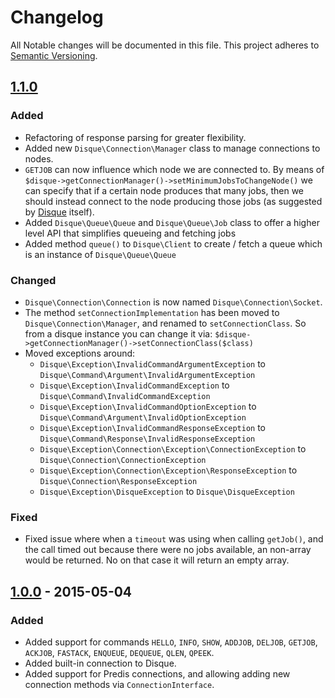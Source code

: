 # Changelog

All Notable changes will be documented in this file. This project adheres to 
[Semantic Versioning](http://semver.org/).

## [1.1.0]

### Added
- Refactoring of response parsing for greater flexibility.
- Added new `Disque\Connection\Manager` class to manage connections to nodes.
- `GETJOB` can now influence which node we are connected to. By means of
`$disque->getConnectionManager()->setMinimumJobsToChangeNode()` we can specify
that if a certain node produces that many jobs, then we should instead connect
to the node producing those jobs (as suggested by [Disque](https://github.com/antirez/disque#client-libraries)
itself).
- Added `Disque\Queue\Queue` and `Disque\Queue\Job` class to offer a higher
level API that simplifies queueing and fetching jobs
- Added method `queue()` to `Disque\Client` to create / fetch a queue which
is an instance of `Disque\Queue\Queue`

### Changed
- `Disque\Connection\Connection` is now named `Disque\Connection\Socket`.
- The method `setConnectionImplementation` has been moved to 
`Disque\Connection\Manager`, and renamed to `setConnectionClass`. So from
a disque instance you can change it via: 
`$disque->getConnectionManager()->setConnectionClass($class)`
- Moved exceptions around:
    * `Disque\Exception\InvalidCommandArgumentException` to 
    `Disque\Command\Argument\InvalidArgumentException`
    * `Disque\Exception\InvalidCommandException` to 
    `Disque\Command\InvalidCommandException`
    * `Disque\Exception\InvalidCommandOptionException`
    to `Disque\Command\Argument\InvalidOptionException`
    * `Disque\Exception\InvalidCommandResponseException`
    to `Disque\Command\Response\InvalidResponseException`
    * `Disque\Exception\Connection\Exception\ConnectionException`
    to `Disque\Connection\ConnectionException`
    * `Disque\Exception\Connection\Exception\ResponseException`
    to `Disque\Connection\ResponseException`
    * `Disque\Exception\DisqueException`
    to `Disque\DisqueException`

### Fixed
- Fixed issue where when a `timeout` was using when calling `getJob()`, and the
call timed out because there were no jobs available, an non-array would be
returned. No on that case it will return an empty array.

## [1.0.0] - 2015-05-04

### Added
- Added support for commands `HELLO`, `INFO`, `SHOW`, `ADDJOB`, `DELJOB`, 
`GETJOB`, `ACKJOB`, `FASTACK`, `ENQUEUE`, `DEQUEUE`, `QLEN`, `QPEEK`.
- Added built-in connection to Disque.
- Added support for Predis connections, and allowing adding new connection
methods via `ConnectionInterface`.

[1.1.0]: https://github.com/mariano/disque-php/compare/1.0.0...HEAD
[1.0.0]: https://github.com/mariano/disque-php/releases/tag/1.0.0
